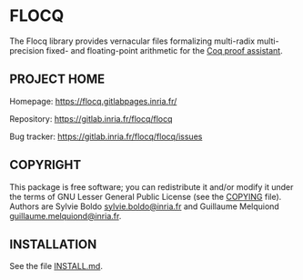 FLOCQ
=====

The Flocq library provides vernacular files formalizing multi-radix
multi-precision fixed- and floating-point arithmetic for the
[Coq proof assistant](https://coq.inria.fr/).

PROJECT HOME
------------

Homepage: https://flocq.gitlabpages.inria.fr/

Repository: https://gitlab.inria.fr/flocq/flocq

Bug tracker: https://gitlab.inria.fr/flocq/flocq/issues

COPYRIGHT
---------

This package is free software; you can redistribute it and/or modify it
under the terms of GNU Lesser General Public License (see the
[COPYING](COPYING) file). Authors are Sylvie Boldo <sylvie.boldo@inria.fr>
and Guillaume Melquiond <guillaume.melquiond@inria.fr>.

INSTALLATION
------------

See the file [INSTALL.md](INSTALL.md).
